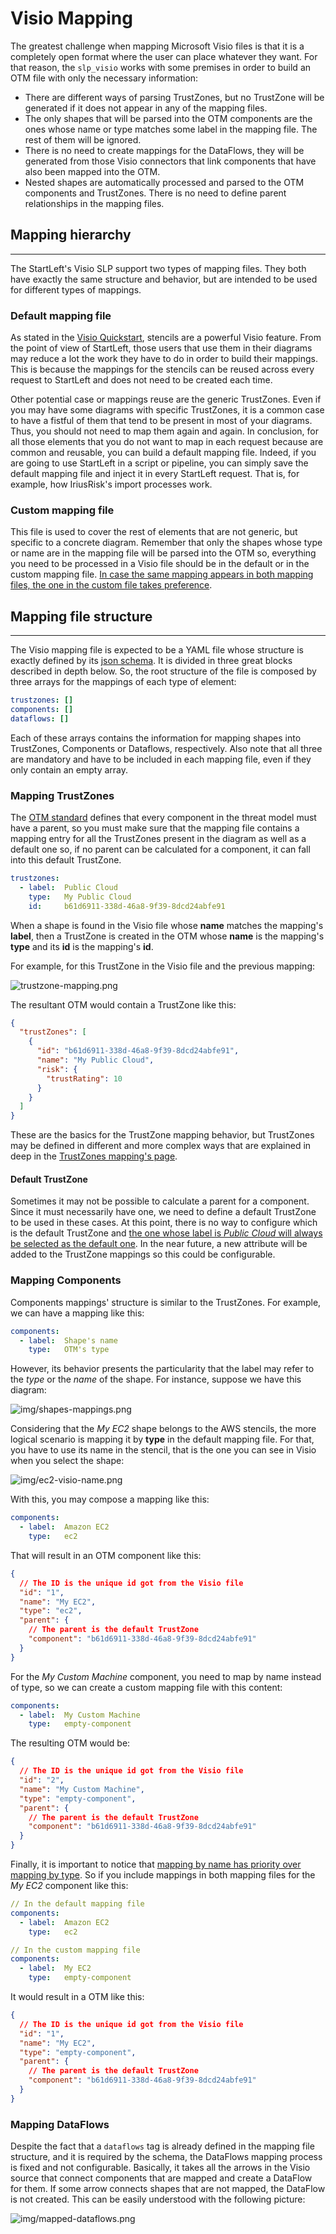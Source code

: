 # Visio Mapping
The greatest challenge when mapping Microsoft Visio files is that it is a completely open format where the user can
place whatever they want. For that reason, the `slp_visio` works with some premises in order to build an OTM file
with only the necessary information:

* There are different ways of parsing TrustZones, but no TrustZone will be generated if it does not appear in any
  of the mapping files.
* The only shapes that will be parsed into the OTM components are the ones whose name or type matches some label in the 
  mapping file. The rest of them will be ignored.
* There is no need to create mappings for the DataFlows, they will be generated from those Visio connectors that 
  link components that have also been mapped into the OTM.
* Nested shapes are automatically processed and parsed to the OTM components and TrustZones. There is no need to 
  define parent relationships in the mapping files.

## Mapping hierarchy

---
The StartLeft's Visio SLP support two types of mapping files. They both have exactly the same structure and behavior,
but are intended to be used for different types of mappings. 

### Default mapping file
As stated in the [Visio Quickstart](Visio-Quickstart.md), stencils are a powerful Visio feature. From the point of 
view of StartLeft, those users that use them in their diagrams may reduce a lot the work they have to do in order to 
build their mappings. This is because the mappings for the stencils can be reused across every request to StartLeft 
and does not need to be created each time.

Other potential case or mappings reuse are the generic TrustZones. Even if you may have some diagrams with specific 
TrustZones, it is a common case to have a fistful of them that tend to be present in most of your diagrams. 
Thus, you should not need to map them again and again. In conclusion, for all those elements that you do not want to 
map in each request because are common and reusable, you can build a default mapping file. Indeed, if you are 
going to use StartLeft in a script or pipeline, you can simply save the default mapping file and inject it in 
every StartLeft request. That is, for example, how IriusRisk's import processes work.

### Custom mapping file
This file is used to cover the rest of elements that are not generic, but specific to a concrete diagram. 
Remember that only the shapes whose type or name are in the mapping file will be parsed into the OTM so, everything 
you need to be processed in a Visio file should be in the default or in the custom mapping file. <u>In case the same 
mapping appears in both mapping files, the one in the custom file takes preference</u>.


## Mapping file structure

---
The Visio mapping file is expected to be a YAML file whose structure is exactly defined by its
[json schema](https://github.com/iriusrisk/startleft/blob/main/slp_visio/resources/schemas/diagram_mapping_schema.json). 
It is divided in three great blocks described in depth below. So, the root structure of the file is composed by three 
arrays for the mappings of each type of element:

```yaml
trustzones: []
components: []
dataflows: []
```

Each of these arrays contains the information for mapping shapes into TrustZones, Components or Dataflows, respectively. 
Also note that all three are mandatory and have to be included in each mapping file, even if they only contain an empty array.

### Mapping TrustZones
The [OTM standard](../../Open-Threat-Model-(OTM).md) defines that every component in the threat model must have a 
parent, so you must make sure that the mapping file contains a mapping entry for all the TrustZones present in the 
diagram as well as a default one so, if no parent can be calculated for a component, it can fall into this default 
TrustZone. 
```yaml
trustzones:
  - label:  Public Cloud
    type:   My Public Cloud
    id:     b61d6911-338d-46a8-9f39-8dcd24abfe91
```

When a shape is found in the Visio file whose **name** matches the mapping's **label**, then a TrustZone is created 
in the OTM whose **name** is the mapping's **type** and its **id** is the mapping's **id**. 

For example, for this TrustZone in the Visio file and the previous mapping:

![trustzone-mapping.png](img/trustzone-mapping.png)

The resultant OTM would contain a TrustZone like this:
```json
{
  "trustZones": [
    {
      "id": "b61d6911-338d-46a8-9f39-8dcd24abfe91",
      "name": "My Public Cloud",
      "risk": {
        "trustRating": 10
      }
    }
  ]
}
```

These are the basics for the TrustZone mapping behavior, but TrustZones may be defined in different and more complex 
ways that are explained in deep in the 
[TrustZones mapping's page](Visio-TrustZones-Mapping.md).

#### Default TrustZone
Sometimes it may not be possible to calculate a parent for a component. Since it must necessarily have one, we 
need to define a default TrustZone to be used in these cases. At this point, there is no way to configure which is 
the default TrustZone and <u>the one whose label is _Public Cloud_ will always be selected as the default one</u>. In the 
near future, a new attribute will be added to the TrustZone mappings so this could be configurable.  

### Mapping Components
Components mappings' structure is similar to the TrustZones. For example, we can have a mapping like this:
```yaml
components:
  - label:  Shape's name
    type:   OTM's type
```
However, its behavior presents the particularity that the label may refer to the _type_ or the _name_ of the shape. 
For instance, suppose we have this diagram:

![img/shapes-mappings.png](img/shapes-mappings.png)

Considering that the *My EC2* shape belongs to the AWS stencils, the more logical scenario is mapping it by **type** 
in the default mapping file. For that, you have to use its name in the stencil, that is the one you can see in Visio 
when you select the shape:

![img/ec2-visio-name.png](img/ec2-visio-name.png)

With this, you may compose a mapping like this:
```yaml
components:
  - label:  Amazon EC2
    type:   ec2
```

That will result in an OTM component like this:
```json
{
  // The ID is the unique id got from the Visio file
  "id": "1",
  "name": "My EC2",
  "type": "ec2",
  "parent": {
    // The parent is the default TrustZone
    "component": "b61d6911-338d-46a8-9f39-8dcd24abfe91"
  }
}
```

For the _My Custom Machine_ component, you need to map by name instead of type, so we can create a custom mapping 
file with this content:
```yaml
components:
  - label:  My Custom Machine
    type:   empty-component
```

The resulting OTM would be:
```json
{
  // The ID is the unique id got from the Visio file
  "id": "2",
  "name": "My Custom Machine",
  "type": "empty-component",
  "parent": {
    // The parent is the default TrustZone
    "component": "b61d6911-338d-46a8-9f39-8dcd24abfe91"
  }
}
```

Finally, it is important to notice that <u>mapping by name has priority over mapping by type</u>. So if you 
include mappings in both mapping files for the _My EC2_ component like this:
```yaml
// In the default mapping file
components:
  - label:  Amazon EC2
    type:   ec2

// In the custom mapping file
components:
  - label:  My EC2
    type:   empty-component
```

It would result in a OTM like this:
```json
{
  // The ID is the unique id got from the Visio file
  "id": "1",
  "name": "My EC2",
  "type": "empty-component",
  "parent": {
    // The parent is the default TrustZone
    "component": "b61d6911-338d-46a8-9f39-8dcd24abfe91"
  }
}
```

### Mapping DataFlows
Despite the fact that a `dataflows` tag is already defined in the mapping file structure, and it is required by the schema,
the DataFlows mapping process is fixed and not configurable. Basically, it takes all the arrows in the Visio source that connect 
components that are mapped and create a DataFlow for them. If some arrow connects shapes that are not mapped, the 
DataFlow is not created. This can be easily understood with the following picture:

![img/mapped-dataflows.png](img/mapped-dataflows.png)


